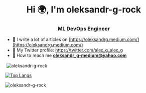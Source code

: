 <h1 align="center">Hi 🌍, I'm oleksandr-g-rock</h1>
<h3 align="center">ML DevOps Engineer</h3>

- 📜 I write a lot of articles on [https://oleksandrg.medium.com/](https://oleksandrg.medium.com/)
- 📱 My Twitter profile: https://twitter.com/alex_g_alex_g
- 📧 How to reach me **oleksandr_g-medium@yahoo.com**


<p>&nbsp;<img align="center" src="https://github-readme-stats.vercel.app/api?username=oleksandr-g-rock&show_icons=true&theme= highcontrast" alt="oleksandr-g-rock" /></p>


[![Top Langs](https://github-readme-stats.vercel.app/api/top-langs/?username=oleksandr-g-rock&layout=compact)](https://github.com/anuraghazra/github-readme-stats)




<p align="left"> <img src="https://komarev.com/ghpvc/?username=oleksandr-g-rock" alt="oleksandr-g-rock" /> </p>
